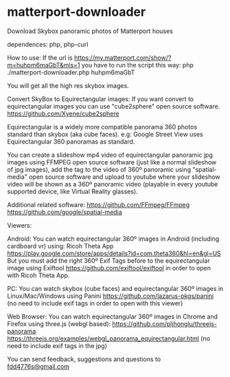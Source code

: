 # matterport-downloader
Download Skybox panoramic photos of Matterport houses

dependences: php, php-curl

How to use:
If the url is https://my.matterport.com/show/?m=huhpm6maGbT&mls=1 you have to run the script this way: php ./matterport-downloader.php huhpm6maGbT

You will get all the high res skybox images.

Convert SkyBox to Equirectangular images: If you want convert to equirectangular images you can use "cube2sphere" open source software. https://github.com/Xyene/cube2sphere

Equirectangular is a widely more compatible panorama 360 photos standard than skybox (aka cube faces). e.g: Google Street View uses Equirectangular 360 panoramas as standard.

You can create a slideshow mp4 video of equirectangular panoramic jpg images using FFMPEG open source software (just like a normal slideshow of jpg images), add the tag to the video of 360º panoramic using "spatial-media" open source software and upload to youtube where your slideshow video will be shown as a 360º panoramic video (playable in every youtube supported device, like Virtual Reality glasses). 

Additional related software:
https://github.com/FFmpeg/FFmpeg
https://github.com/google/spatial-media


Viewers:

Android: You can watch equirectangular 360º images in Android (including cardboard vr) using: Ricoh Theta App https://play.google.com/store/apps/details?id=com.theta360&hl=en&gl=US
But you must add the right 360º Exif Tags before to the equirectangular image using Exiftool https://github.com/exiftool/exiftool in order to open with Ricoh Theta App.

PC: You can watch skybox (cube faces) and equirectangular 360º images in Linux/Mac/Windows using Panini https://github.com/lazarus-pkgs/panini (no need to include exif tags in order to open with this viewer)

Web Browser: You can watch equirectangular 360º images in Chrome and Firefox using three.js (webgl based): https://github.com/pljhonglu/threejs-panorama https://threejs.org/examples/webgl_panorama_equirectangular.html (no need to include exif tags in the jpg)

You can send feedback, suggestions and questions to fdd4776s@gmail.com
